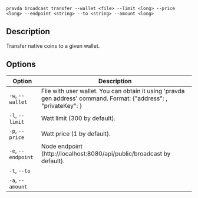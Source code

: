 <!--
THIS FILE IS GENERATED. DO NOT EDIT MANUALLY!
-->

```pravda broadcast transfer --wallet <file> --limit <long> --price <long> --endpoint <string> --to <string> --amount <long>```

## Description
Transfer native coins to a given wallet.
## Options

|Option|Description|
|----|----|
|`-w`, `--wallet`|File with user wallet. You can obtain it using 'pravda gen address' command. Format: {"address": <public key>, "privateKey": <private key>}
|`-l`, `--limit`|Watt limit (300 by default).
|`-p`, `--price`|Watt price (1 by default).
|`-e`, `--endpoint`|Node endpoint (http://localhost:8080/api/public/broadcast by default).
|`-t`, `--to`|
|`-a`, `--amount`|
